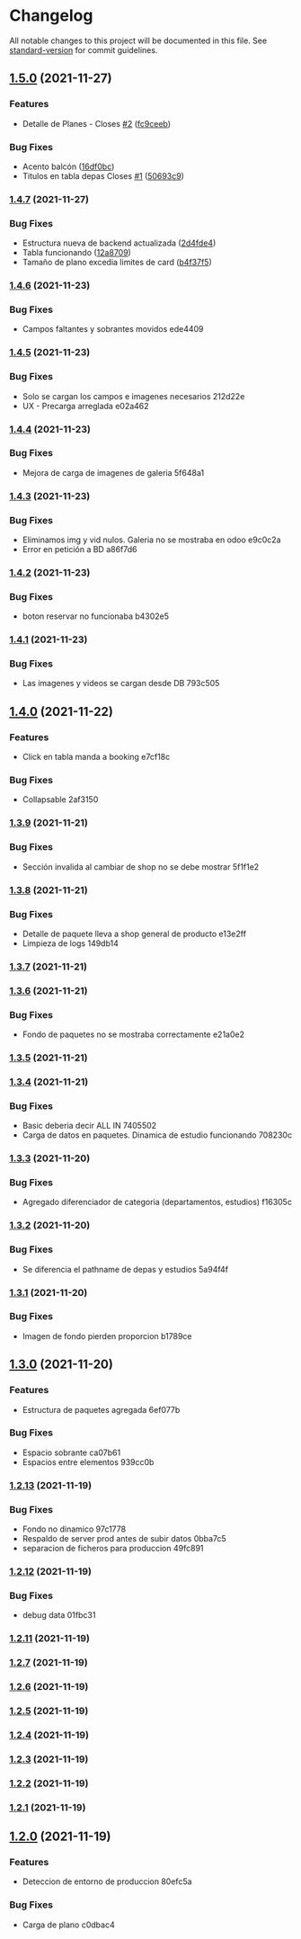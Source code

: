 # Changelog

All notable changes to this project will be documented in this file. See [standard-version](https://github.com/conventional-changelog/standard-version) for commit guidelines.

## [1.5.0](https://github.com/RafaelAngelRamirez/barriotec/compare/v1.4.7...v1.5.0) (2021-11-27)


### Features

* Detalle de Planes - Closes [#2](https://github.com/RafaelAngelRamirez/barriotec/issues/2) ([fc9ceeb](https://github.com/RafaelAngelRamirez/barriotec/commit/fc9ceeb943d23c0402f234afa837c65846d8f6a7))


### Bug Fixes

* Acento balcón ([16df0bc](https://github.com/RafaelAngelRamirez/barriotec/commit/16df0bc276a92cdaf2c664ea1214c7c2c353482f))
* Titulos en tabla depas Closes [#1](https://github.com/RafaelAngelRamirez/barriotec/issues/1) ([50693c9](https://github.com/RafaelAngelRamirez/barriotec/commit/50693c9a085d08328c90fdb6277a97826a7dfe87))

### [1.4.7](https://github.com/RafaelAngelRamirez/barriotec/compare/v1.4.6...v1.4.7) (2021-11-27)


### Bug Fixes

* Estructura nueva de backend actualizada ([2d4fde4](https://github.com/RafaelAngelRamirez/barriotec/commit/2d4fde48c63bdab91ff7b3f7fb6a037a997904ac))
* Tabla funcionando ([12a8709](https://github.com/RafaelAngelRamirez/barriotec/commit/12a87096a599e171975a3fda2fa207a440a956d2))
* Tamaño de plano excedia limites de card ([b4f37f5](https://github.com/RafaelAngelRamirez/barriotec/commit/b4f37f51932307a9ff1662d34fb81dd237c6ab68))

### [1.4.6](///compare/v1.4.5...v1.4.6) (2021-11-23)


### Bug Fixes

* Campos faltantes y sobrantes movidos ede4409

### [1.4.5](///compare/v1.4.4...v1.4.5) (2021-11-23)


### Bug Fixes

* Solo se cargan los campos e imagenes necesarios 212d22e
* UX - Precarga arreglada e02a462

### [1.4.4](///compare/v1.4.3...v1.4.4) (2021-11-23)


### Bug Fixes

* Mejora de carga de imagenes de galeria 5f648a1

### [1.4.3](///compare/v1.4.2...v1.4.3) (2021-11-23)


### Bug Fixes

* Eliminamos img y vid nulos. Galeria no se mostraba en odoo e9c0c2a
* Error en petición a BD a86f7d6

### [1.4.2](///compare/v1.4.1...v1.4.2) (2021-11-23)


### Bug Fixes

* boton reservar no funcionaba b4302e5

### [1.4.1](///compare/v1.4.0...v1.4.1) (2021-11-23)


### Bug Fixes

* Las imagenes y videos se cargan desde DB 793c505

## [1.4.0](///compare/v1.3.9...v1.4.0) (2021-11-22)


### Features

* Click en tabla manda a booking e7cf18c


### Bug Fixes

* Collapsable 2af3150

### [1.3.9](///compare/v1.3.8...v1.3.9) (2021-11-21)


### Bug Fixes

* Sección invalida al cambiar de shop no se debe mostrar 5f1f1e2

### [1.3.8](///compare/v1.3.7...v1.3.8) (2021-11-21)


### Bug Fixes

* Detalle de paquete lleva a shop general de producto e13e2ff
* Limpieza de logs 149db14

### [1.3.7](///compare/v1.3.6...v1.3.7) (2021-11-21)

### [1.3.6](///compare/v1.3.5...v1.3.6) (2021-11-21)


### Bug Fixes

* Fondo de paquetes no se mostraba correctamente e21a0e2

### [1.3.5](///compare/v1.3.4...v1.3.5) (2021-11-21)

### [1.3.4](///compare/v1.3.3...v1.3.4) (2021-11-21)


### Bug Fixes

* Basic deberia decir ALL IN 7405502
* Carga de datos en paquetes. Dinamica de estudio funcionando 708230c

### [1.3.3](///compare/v1.3.2...v1.3.3) (2021-11-20)


### Bug Fixes

* Agregado diferenciador de categoria (departamentos, estudios) f16305c

### [1.3.2](///compare/v1.3.1...v1.3.2) (2021-11-20)


### Bug Fixes

* Se diferencia el pathname de depas y estudios 5a94f4f

### [1.3.1](///compare/v1.3.0...v1.3.1) (2021-11-20)


### Bug Fixes

* Imagen de fondo pierden proporcion b1789ce

## [1.3.0](///compare/v1.2.13...v1.3.0) (2021-11-20)


### Features

* Estructura de paquetes agregada 6ef077b


### Bug Fixes

* Espacio sobrante ca07b61
* Espacios entre elementos 939cc0b

### [1.2.13](///compare/v1.2.12...v1.2.13) (2021-11-19)


### Bug Fixes

* Fondo no dinamico 97c1778
* Respaldo de server prod antes de subir datos 0bba7c5
* separacion de ficheros para produccion 49fc891

### [1.2.12](///compare/v1.2.11...v1.2.12) (2021-11-19)


### Bug Fixes

* debug data 01fbc31

### [1.2.11](///compare/v1.2.7...v1.2.11) (2021-11-19)

### [1.2.7](///compare/v1.2.6...v1.2.7) (2021-11-19)

### [1.2.6](///compare/v1.2.5...v1.2.6) (2021-11-19)

### [1.2.5](///compare/v1.2.4...v1.2.5) (2021-11-19)

### [1.2.4](///compare/v1.2.3...v1.2.4) (2021-11-19)

### [1.2.3](///compare/v1.2.2...v1.2.3) (2021-11-19)

### [1.2.2](///compare/v1.2.1...v1.2.2) (2021-11-19)

### [1.2.1](///compare/v1.2.0...v1.2.1) (2021-11-19)

## [1.2.0](///compare/v1.1.0...v1.2.0) (2021-11-19)


### Features

* Deteccion de entorno de produccion 80efc5a


### Bug Fixes

* Carga de plano c0dbac4
